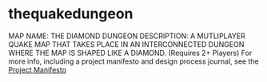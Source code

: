 # thequakedungeon

MAP NAME: THE DIAMOND DUNGEON
DESCRIPTION: A MUTLIPLAYER QUAKE MAP THAT TAKES PLACE IN AN INTERCONNECTED DUNGEON WHERE THE MAP IS SHAPED LIKE A DIAMOND. (Requires 2+ Players)
For more info, including a project manifesto and design process journal, see the [Project Manifesto](https://github.com/rzgaming/thequakedungeon/blob/main/ProjectManifesto)
